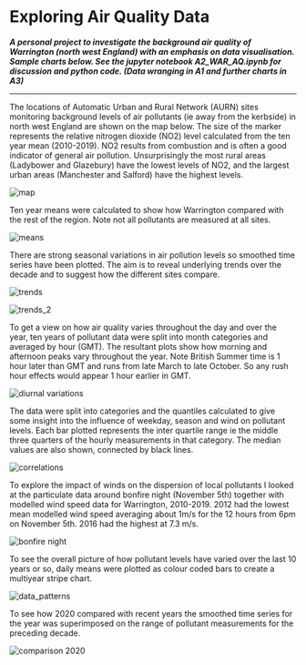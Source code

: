 # Exploring Air Quality Data  

***A personal project to investigate the background air quality of Warrington (north west England) with an emphasis on data visualisation. Sample charts below. See the jupyter notebook A2_WAR_AQ.ipynb for discussion and python code. (Data wranging in A1 and further charts in A3)***

---

The locations of Automatic Urban and Rural Network (AURN) sites monitoring background levels of air pollutants (ie away from the kerbside) in north west England are shown on the map below. The size of the marker represents the relative nitrogen dioxide (NO2) level calculated from the ten year mean (2010-2019). NO2 results from combustion and is often a good indicator of general air pollution. Unsurprisingly the most rural areas (Ladybower and Glazebury)  have the lowest levels of NO2, and the largest urban areas (Manchester and Salford) have the highest levels.

![map](vis/F1_no2_aurn_sitemap.png)

Ten year means were calculated to show how Warrington compared with the rest of the region. Note not all pollutants are measured at all sites. 

![means](vis/F2_no2_pm_o3_means.png)

There are strong seasonal variations in air pollution levels so smoothed time series have been plotted. The aim is to reveal underlying trends over the decade and to suggest how the different sites compare. 

![trends](vis/F3_no2_rolling_annual_means.png)

![trends_2](vis/F5_o3_WHO_guideline_exceedences.png)

To get a view on how air quality varies throughout the day and over the year, ten years of pollutant data were split into month categories and averaged by hour (GMT). The resultant plots show how morning and afternoon peaks vary throughout the year. Note British Summer time is 1 hour later than GMT and runs from late March to late October. So any rush hour effects would appear 1 hour earlier in GMT.

![diurnal variations](vis/F6_Warrington_no2_diurnal_variation.png)

The data were split into categories and the quantiles calculated to give some insight into the influence of weekday, season and wind on pollutant levels. Each bar plotted represents the inter quartile range ie the middle three quarters of the hourly measurements in that category. The median values are also shown, connected by black lines.

![correlations](vis/F9_WAR_correlations.png)

To explore the impact of winds on the dispersion of local pollutants I looked at the particulate data around bonfire night (November 5th) together with modelled wind speed data for Warrington, 2010-2019. 2012 had the lowest mean modelled wind speed averaging about 1m/s for the 12 hours from 6pm on November 5th. 2016 had the highest at 7.3 m/s.

![bonfire night](vis/F10_bonfire_night_war_pm25.png)

To see the overall picture of how pollutant levels have varied over the last 10 years or so, daily means were plotted as colour coded bars to create a multiyear stripe chart.

![data_patterns](vis/F11_WAR_NO2_daily_means.png)

To see how 2020 compared with recent years the smoothed time series for the year was superimposed on the range of pollutant measurements for the preceding decade.

![comparison 2020](https://github.com/wriggy/air-datavis/blob/master/vis/F12_MAN3_no2_20.png)

